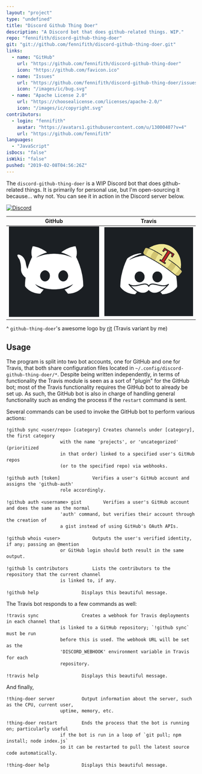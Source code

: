 ```yaml
---
layout: "project"
type: "undefined"
title: "Discord Github Thing Doer"
description: "A Discord bot that does github-related things. WIP."
repo: "fennifith/discord-github-thing-doer"
git: "git://github.com/fennifith/discord-github-thing-doer.git"
links: 
  - name: "GitHub"
    url: "https://github.com/fennifith/discord-github-thing-doer"
    icon: "https://github.com/favicon.ico"
  - name: "Issues"
    url: "https://github.com/fennifith/discord-github-thing-doer/issues"
    icon: "/images/ic/bug.svg"
  - name: "Apache License 2.0"
    url: "https://choosealicense.com/licenses/apache-2.0/"
    icon: "/images/ic/copyright.svg"
contributors: 
  - login: "fennifith"
    avatar: "https://avatars1.githubusercontent.com/u/13000407?v=4"
    url: "https://github.com/fennifith"
languages: 
  - "JavaScript"
isDocs: "false"
isWiki: "false"
pushed: "2019-02-08T04:56:26Z"
---
```


The `discord-github-thing-doer` is a WIP Discord bot that does github-related things. It is primarily for personal use, but I'm open-sourcing it because... why not. You can see it in action in the Discord server below.

[![Discord](https://img.shields.io/discord/514625116706177035.svg)](https://discord.gg/KPqbBjS)

| GitHub   | Travis   |
|----------|----------|
| ![GitHub Discord Logo](https://github.com/fennifith/discord-github-thing-doer/blob/master/./.github/logo.png?raw=true) | ![Travis Discord Logo](https://github.com/fennifith/discord-github-thing-doer/blob/master/./.github/travis-logo.png?raw=true) |

^ `github-thing-doer`'s awesome logo by [rjt](https://twitter.com/rjt_rockx) (Travis variant by me)

## Usage

The program is split into two bot accounts, one for GitHub and one for Travis, that both share configuration files located in `~/.config/discord-github-thing-doer/*`. Despite being written independently, in terms of functionality the Travis module is seen as a sort of "plugin" for the GitHub bot; most of the Travis functionality requires the GitHub bot to already be set up. As such, the GitHub bot is also in charge of handling general functionality such as ending the process if the `restart` command is sent.

Several commands can be used to invoke the GitHub bot to perform various actions:

```nohighlight
!github sync <user/repo> [category]	Creates channels under [category], the first category
					with the name 'projects', or 'uncategorized' (prioritized
					in that order) linked to a specified user's GitHub repos
					(or to the specified repo) via webhooks.

!github auth [token]			Verifies a user's GitHub account and assigns the 'github-auth'
					role accordingly.

!github auth <username> gist		Verifies a user's GitHub account and does the same as the normal
					'auth' command, but verifies their account through the creation of
					a gist instead of using GitHub's OAuth APIs.

!github whois <user>			Outputs the user's verified identity, if any; passing an @mention
					or GitHub login should both result in the same output.

!github ls contributors			Lists the contributors to the repository that the current channel
					is linked to, if any.

!github help				Displays this beautiful message.
```

The Travis bot responds to a few commands as well:

```nohighlight
!travis sync				Creates a webhook for Travis deployments in each channel that
					is linked to a GitHub repository; `!github sync` must be run
					before this is used. The webhook URL will be set as the
					'DISCORD_WEBHOOK' environment variable in Travis for each
					repository.

!travis help				Displays this beautiful message.
```

And finally, 

```nohighlight
!thing-doer server			Output information about the server, such as the CPU, current user,
					uptime, memory, etc.

!thing-doer restart			Ends the process that the bot is running on; particularly useful
					if the bot is run in a loop of `git pull; npm install; node index.js`
					so it can be restarted to pull the latest source code automatically.

!thing-doer help			Displays this beautiful message.
```
